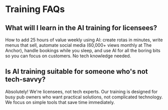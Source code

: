 # Training FAQs

## What will I learn in the AI training for licensees?

How to add 25 hours of value weekly using AI: create rotas in minutes, write menus that sell, automate social media (60,000+ views monthly at The Anchor), handle bookings while you sleep, and use AI for all the boring bits so you can focus on customers. No tech knowledge needed.

## Is AI training suitable for someone who's not tech-savvy?

Absolutely! We're licensees, not tech experts. Our training is designed for busy pub owners who want practical solutions, not complicated technology. We focus on simple tools that save time immediately.